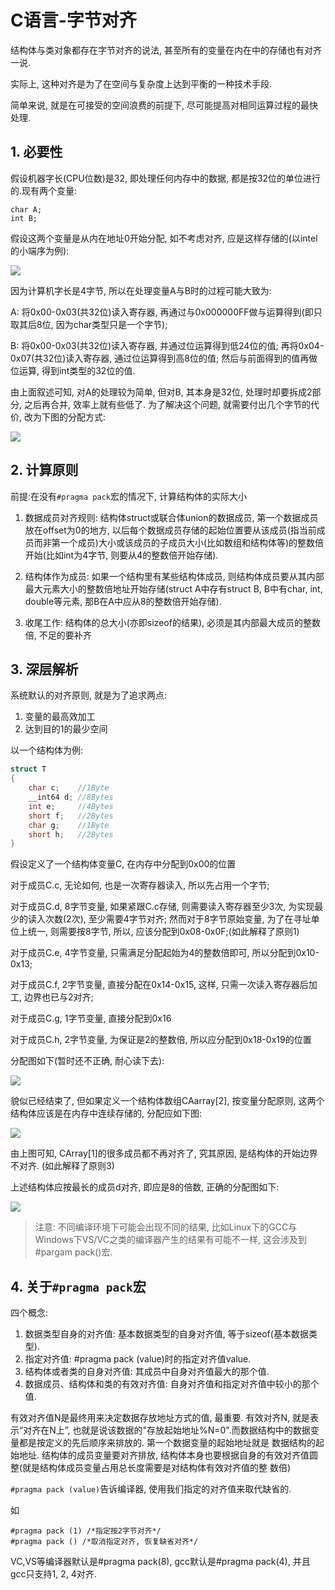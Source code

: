 # C语言-字节对齐

结构体与类对象都存在字节对齐的说法, 甚至所有的变量在内在中的存储也有对齐一说.

实际上, 这种对齐是为了在空间与复杂度上达到平衡的一种技术手段.

简单来说, 就是在可接受的空间浪费的前提下, 尽可能提高对相同运算过程的最快处理.

## 1. 必要性

假设机器字长(CPU位数)是32, 即处理任何内存中的数据, 都是按32位的单位进行的.现有两个变量:

```
char A;
int B;
```

假设这两个变量是从内在地址0开始分配, 如不考虑对齐, 应是这样存储的(以intel的小端序为例):

![](https://gitee.com/generals-space/gitimg/raw/master/65de997f4c19cc3c7cd0374a2c2d9de9.png)

因为计算机字长是4字节, 所以在处理变量A与B时的过程可能大致为:

A: 将0x00-0x03(共32位)读入寄存器, 再通过与0x000000FF做与运算得到(即只取其后8位, 因为char类型只是一个字节);

B: 将0x00-0x03(共32位)读入寄存器, 并通过位运算得到低24位的值; 再将0x04-0x07(共32位)读入寄存器, 通过位运算得到高8位的值; 然后与前面得到的值再做位运算, 得到int类型的32位的值.

由上面叙述可知, 对A的处理较为简单, 但对B, 其本身是32位, 处理时却要拆成2部分, 之后再合并, 效率上就有些低了. 为了解决这个问题, 就需要付出几个字节的代价, 改为下图的分配方式:

![](https://gitee.com/generals-space/gitimg/raw/master/6aea738b24b5bde0a9a405206e2815e2.png)

## 2. 计算原则

前提:在没有`#pragma pack`宏的情况下, 计算结构体的实际大小

1. 数据成员对齐规则: 结构体struct或联合体union的数据成员, 第一个数据成员放在offset为0的地方, 以后每个数据成员存储的起始位置要从该成员(指当前成员而非第一个成员)大小或该成员的子成员大小(比如数组和结构体等)的整数倍开始(比如int为4字节, 则要从4的整数倍开始存储).

2. 结构体作为成员: 如果一个结构里有某些结构体成员, 则结构体成员要从其内部最大元素大小的整数倍地址开始存储(struct A中存有struct B, B中有char, int, double等元素, 那B在A中应从8的整数倍开始存储).

3. 收尾工作: 结构体的总大小(亦即sizeof的结果), 必须是其内部最大成员的整数倍, 不足的要补齐

## 3. 深层解析

系统默认的对齐原则, 就是为了追求两点:

1. 变量的最高效加工
2. 达到目的1的最少空间

以一个结构体为例:

```c
struct T
{
    char c;    //1Byte
    __int64 d; //8Bytes
    int e;     //4Bytes
    short f;   //2Bytes
    char g;    //1Byte
    short h;   //2Bytes
}
```

假设定义了一个结构体变量C, 在内存中分配到0x00的位置

对于成员C.c, 无论如何, 也是一次寄存器读入, 所以先占用一个字节;

对于成员C.d, 8字节变量, 如果紧跟C.c存储, 则需要读入寄存器至少3次, 为实现最少的读入次数(2次), 至少需要4字节对齐; 然而对于8字节原始变量, 为了在寻址单位上统一, 则需要按8字节, 所以, 应该分配到0x08-0x0F;(如此解释了原则1)

对于成员C.e, 4字节变量, 只需满足分配起始为4的整数倍即可, 所以分配到0x10-0x13;

对于成员C.f, 2字节变量, 直接分配在0x14-0x15, 这样, 只需一次读入寄存器后加工, 边界也已与2对齐;

对于成员C.g, 1字节变量, 直接分配到0x16

对于成员C.h, 2字节变量, 为保证是2的整数倍, 所以应分配到0x18-0x19的位置

分配图如下(暂时还不正确, 耐心读下去):

![](https://gitee.com/generals-space/gitimg/raw/master/8aede96ac98d653da3d2111fbe3a7ba2.png)

貌似已经结束了, 但如果定义一个结构体数组CAarray[2], 按变量分配原则, 这两个结构体应该是在内存中连续存储的, 分配应如下图:

![](https://gitee.com/generals-space/gitimg/raw/master/c45ef8ae5cc65f0bf735bcc2bb92f4df.png)

由上图可知, CArray[1]的很多成员都不再对齐了, 究其原因, 是结构体的开始边界不对齐. (如此解释了原则3)

上述结构体应按最长的成员d对齐, 即应是8的倍数, 正确的分配图如下:

![](https://gitee.com/generals-space/gitimg/raw/master/b3853bc1ed391f52d35bd9e951d53b6f.png)

> 注意: 不同编译环境下可能会出现不同的结果, 比如Linux下的GCC与Windows下VS/VC之类的编译器产生的结果有可能不一样, 这会涉及到#pargam pack()宏.

## 4. 关于`#pragma pack`宏

四个概念: 

1. 数据类型自身的对齐值: 基本数据类型的自身对齐值, 等于sizeof(基本数据类型). 
2. 指定对齐值: #pragma pack (value)时的指定对齐值value. 
3. 结构体或者类的自身对齐值: 其成员中自身对齐值最大的那个值. 
4. 数据成员、结构体和类的有效对齐值: 自身对齐值和指定对齐值中较小的那个值. 

有效对齐值N是最终用来决定数据存放地址方式的值, 最重要. 有效对齐N, 就是表示“对齐在N上”, 也就是说该数据的"存放起始地址%N=0".而数据结构中的数据变量都是按定义的先后顺序来排放的. 第一个数据变量的起始地址就是 数据结构的起始地址. 结构体的成员变量要对齐排放, 结构体本身也要根据自身的有效对齐值圆整(就是结构体成员变量占用总长度需要是对结构体有效对齐值的整 数倍)

`#pragma pack (value)`告诉编译器, 使用我们指定的对齐值来取代缺省的. 

如

```
#pragma pack (1) /*指定按2字节对齐*/
#pragma pack () /*取消指定对齐, 恢复缺省对齐*/
```

VC,VS等编译器默认是#pragma pack(8), gcc默认是#pragma pack(4), 并且gcc只支持1, 2, 4对齐.
